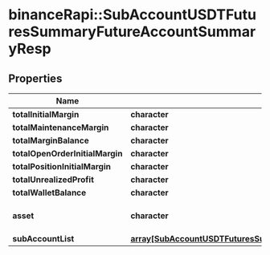 # binanceRapi::SubAccountUSDTFuturesSummaryFutureAccountSummaryResp


## Properties
Name | Type | Description | Notes
------------ | ------------- | ------------- | -------------
**totalInitialMargin** | **character** |  | 
**totalMaintenanceMargin** | **character** |  | 
**totalMarginBalance** | **character** |  | 
**totalOpenOrderInitialMargin** | **character** |  | 
**totalPositionInitialMargin** | **character** |  | 
**totalUnrealizedProfit** | **character** |  | 
**totalWalletBalance** | **character** |  | 
**asset** | **character** | The sum of BUSD and USDT | 
**subAccountList** | [**array[SubAccountUSDTFuturesSummaryFutureAccountSummaryRespSubAccountList]**](subAccountUSDTFuturesSummary_futureAccountSummaryResp_subAccountList.md) |  | 


